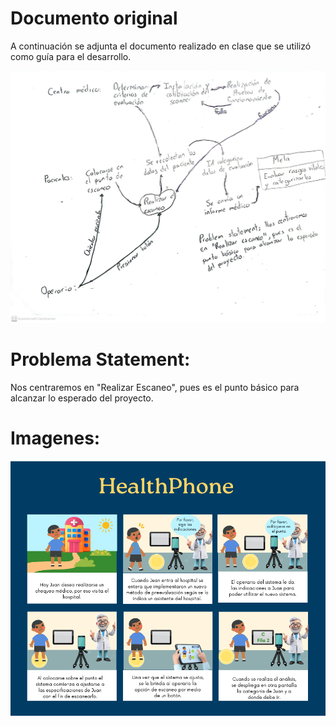 # Documento original

A continuación se adjunta el documento realizado en clase que se utilizó como guía para el desarrollo.

![alt text](Images/ImagenGuia.jpeg)


# Problema Statement:

Nos centraremos en "Realizar Escaneo", pues es el punto básico para alcanzar lo esperado del proyecto.

# Imagenes:

![alt text](Images/StoryBoard.png)
